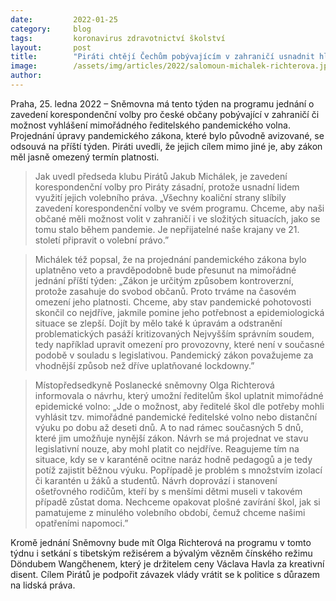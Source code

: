 ```yaml
---
date:         2022-01-25
category:     blog
tags:         koronavirus zdravotnictví školství
layout:       post
title:        "Piráti chtějí Čechům pobývajícím v zahraničí usnadnit hlasování. Kromě korespondenční volby podpoří i opatření pro pomoc školám v pandemii"
image:        /assets/img/articles/2022/salomoun-michalek-richterova.jpg
author:       
---
```


 

Praha, 25. ledna 2022 – Sněmovna má tento týden na programu jednání o zavedení korespondenční volby pro české občany pobývající v zahraničí či možnost vyhlášení mimořádného ředitelského pandemického volna. Projednání úpravy pandemického zákona, které bylo původně avizované, se odsouvá na příští týden. Piráti uvedli, že jejich cílem mimo jiné je, aby zákon měl jasně omezený termín platnosti.  

> Jak uvedl předseda klubu Pirátů Jakub Michálek, je zavedení korespondenční volby pro Piráty zásadní, protože usnadní lidem využití jejich volebního práva. „Všechny koaliční strany slíbily zavedení korespondenční volby ve svém programu. Chceme, aby naši občané měli možnost volit v zahraničí i ve složitých situacích, jako se tomu stalo během pandemie. Je nepřijatelné naše krajany ve 21. století připravit o volební právo.”

> Michálek též popsal, že na projednání pandemického zákona bylo uplatněno veto a pravděpodobně bude přesunut na mimořádné jednání příští týden: „Zákon je určitým způsobem kontroverzní, protože zasahuje do svobod občanů. Proto trváme na časovém omezení jeho platnosti. Chceme, aby stav pandemické pohotovosti skončil co nejdříve, jakmile pomine jeho potřebnost a epidemiologická situace se zlepší. Dojít by mělo také k úpravám a odstranění problematických pasáží kritizovaných Nejvyšším správním soudem, tedy například upravit omezení pro provozovny, které není v současné podobě v souladu s legislativou. Pandemický zákon považujeme za vhodnější způsob než dříve uplatňované lockdowny.”

> Místopředsedkyně Poslanecké sněmovny Olga Richterová informovala o návrhu, který umožní ředitelům škol uplatnit mimořádné epidemické volno: „Jde o možnost, aby ředitelé škol dle potřeby mohli vyhlásit tzv. mimořádné pandemické ředitelské volno nebo distanční výuku po dobu až deseti dnů. A to nad rámec současných 5 dnů, které jim umožňuje nynější zákon. Návrh se má projednat ve stavu legislativní nouze, aby mohl platit co nejdříve. Reagujeme tím na situace, kdy se v karanténě ocitne naráz hodně pedagogů a je tedy potíž zajistit běžnou výuku. Popřípadě je problém s množstvím izolací či karantén u žáků a studentů. Návrh doprovází i stanovení ošetřovného rodičům, kteří by s menšími dětmi museli v takovém případě zůstat doma. Nechceme opakovat plošné zavírání škol, jak si pamatujeme z minulého volebního období, čemuž chceme našimi opatřeními napomoci.”

Kromě jednání Sněmovny bude mít Olga Richterová na programu v tomto týdnu i setkání s tibetským režisérem a bývalým vězněm čínského režimu Döndubem Wangčhenem, který je držitelem ceny Václava Havla za kreativní disent. Cílem Pirátů je podpořit závazek vlády vrátit se k politice s důrazem na lidská práva.
